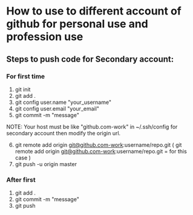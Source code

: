 # How to use to different account of github for personal use and profession use

## Steps to push code for Secondary account:

### For first time

1. git init
2. git add .
3. git config user.name "your_username"
4. git config user.email "your_email"
5. git commit -m "message"

NOTE: Your host must be like "github.com-work" in ~/.ssh/config for secondary account then modify the origin url.

6. git remote add origin git@github.com-work:username/repo.git ( git remote add origin git@github.com-work:username/repo.git = for this case )
7. git push -u origin master

### After first

1. git add .
2. git commit -m "message"
3. git push
